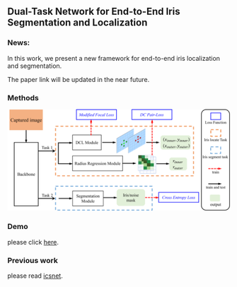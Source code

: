

## Dual-Task Network for End-to-End Iris Segmentation and Localization

### News:
In this work, we present a new framework for end-to-end iris localization and segmentation. 

The paper link will be updated in the near future.

### Methods

![](__md__/IrisDtNet-arch.png)


### Demo

please click [here](./demo/README.md).

### Previous work

please read [icsnet](./ICSNet/readme.md).




